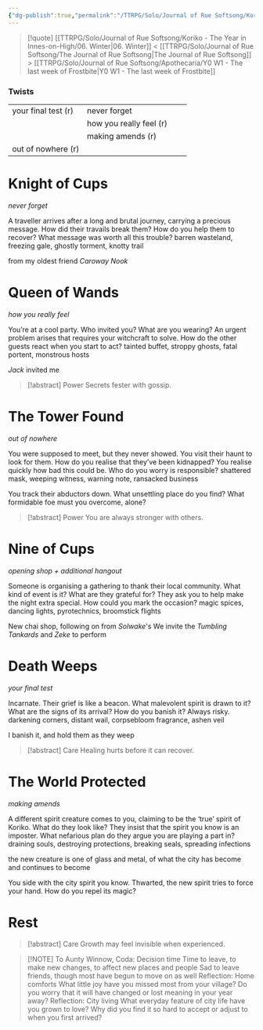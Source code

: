 ```yaml
---
{"dg-publish":true,"permalink":"/TTRPG/Solo/Journal of Rue Softsong/Koriko - The Year in Innes-on-High/07. Year's End/"}
---
```



> [!quote] [[TTRPG/Solo/Journal of Rue Softsong/Koriko - The Year in Innes-on-High/06. Winter\|06. Winter]] < [[TTRPG/Solo/Journal of Rue Softsong/The Journal of Rue Softsong\|The Journal of Rue Softsong]] > [[TTRPG/Solo/Journal of Rue Softsong/Apothecaria/Y0 W1 - The last week of Frostbite\|Y0 W1 - The last week of Frostbite]]

### Twists
|  |  |  |  |
| ---- | ---- | ---- | ---- |
| your final test (r) | never forget |  |  |
|  | how you really feel (r) |  |  |
|  | making amends (r) |  |  |
| out of nowhere (r) |  |  |  |

# Knight of Cups
*never forget*

A traveller arrives after a long and brutal journey, carrying a
precious message. How did their travails break them? How do
you help them to recover? What message was worth all this trouble?
barren wasteland, freezing gale, ghostly torment, knotty trail

from my oldest friend *Caroway Nook*


# Queen of Wands
*how you really feel*

You’re at a cool party. Who invited you? What are
you wearing? An urgent problem arises that requires your
witchcraft to solve. How do the other guests react when you start to act?
tainted buffet, stroppy ghosts, fatal portent, monstrous hosts

*Jack* invited me

> [!abstract] Power
> Secrets fester with gossip.

# The Tower Found
*out of nowhere*

You were supposed to meet, but they never showed. You visit their haunt
to look for them. How do you realise that they’ve been kidnapped? You
realise quickly how bad this could be. Who do you worry is responsible?
shattered mask, weeping witness, warning note, ransacked business

You track their abductors down. What unsettling place
do you find? What formidable foe must you overcome, alone?

> [!abstract] Power
> You are always stronger with others.

# Nine of Cups
*opening shop + additional hangout*

Someone is organising a gathering to thank their local community.
What kind of event is it? What are they grateful for? They ask you
to help make the night extra special. How could you mark the occasion?
magic spices, dancing lights, pyrotechnics, broomstick flights

New chai shop, following on from *Solwake*'s
We invite the *Tumbling Tankards* and *Zeke* to perform
# Death Weeps
*your final test*

Incarnate. Their grief is like a beacon. What malevolent spirit is drawn to
it? What are the signs of its arrival? How do you banish it? Always risky.
darkening corners, distant wail, corpsebloom fragrance, ashen veil

I banish it, and hold them as they weep

> [!abstract] Care
> Healing hurts before it can recover.

# The World Protected
*making amends*

A different spirit creature comes to you, claiming to be the ‘true’ spirit of
Koriko. What do they look like? They insist that the spirit you know is an
imposter. What nefarious plan do they argue you are playing a part in?
draining souls, destroying protections, breaking seals, spreading infections

the new creature is one of glass and metal, of what the city has become and continues to become

You side with the city spirit you know. Thwarted, the new
spirit tries to force your hand. How do you repel its magic?

# Rest

> [!abstract] Care
> Growth may feel invisible when experienced.

> [!NOTE] To Aunty Winnow,
> Coda: Decision time
> Time to leave, to make new changes, to affect new places and people
> Sad to leave friends, though most have begun to move on as well
> Reflection: Home comforts
> What little joy have you missed most from your village?
Do you worry that it will have changed or lost meaning in your year away?
> Reflection: City living
> What everyday feature of city life have you grown to love?
Why did you find it so hard to accept or adjust to when you first arrived?